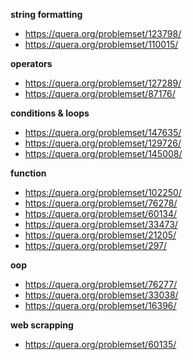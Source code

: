 **string formatting**

* https://quera.org/problemset/123798/
* https://quera.org/problemset/110015/

**operators**

* https://quera.org/problemset/127289/
* https://quera.org/problemset/87176/

**conditions & loops**

* https://quera.org/problemset/147635/
* https://quera.org/problemset/129726/
* https://quera.org/problemset/145008/

**function**

* https://quera.org/problemset/102250/
* https://quera.org/problemset/76278/
* https://quera.org/problemset/60134/
* https://quera.org/problemset/33473/
* https://quera.org/problemset/21205/
* https://quera.org/problemset/297/

**oop**

* https://quera.org/problemset/76277/
* https://quera.org/problemset/33038/
* https://quera.org/problemset/16396/

**web scrapping**

* https://quera.org/problemset/60135/
